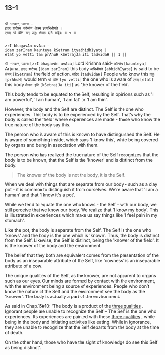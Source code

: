 ## 13-1


```shloka-sa

श्री भगवान् उवाच -
इदम् शरीरम् कौन्तेय क्षेत्रम् इत्यभिधीयते ।
एतत् यो वेत्ति तम् प्राहुः क्षेत्रज्ञ इति तद्विदः ॥ १ ॥

```
```shloka-sa-hk

zrI bhagavAn uvAca -
idam zarIram kaunteya kSetram ityabhidhIyate |
etat yo vetti tam prAhuH kSetrajJa iti tadvidaH || 1 ||

```
`श्री भगवान् उवाच` `[zrI bhagavAn uvAca]` Lord Krishna said- `कौन्तेय` `[kaunteya]` Arjuna, `इदम् शरीरम्` `[idam zarIram]` this body `अभिधीयते` `[abhidhIyate]` is said to be `क्षेत्रम्` `[kSetram]` the field of action.
`तद्विदः` `[tadvidaH]` People who know this `प्राहुः` `[prAhuH]` would term `यो वेत्ति` `[yo vetti]` the one who is aware of `एतत्` `[etat]` this body `क्षेत्रज्ञ इति` `[kSetrajJa iti]` as ‘the knower of the field’.

<a name='field_and_knower_of_field'></a>
This body tends to be equated to the Self, resulting in opinions such as 'I am powerful', 'I am human', 'I am fat' or 'I am thin'. 

However, the body and the Self are distinct. The Self is the one who experiences. This body is to be experienced by the Self. That’s why the body is called the 'field' where experiences are made - those who know the true nature of the body say this.

The person who is aware of this is known to have distinguished the Self. He is aware of something inside, which says 'I know this', while being covered by organs and being in association with them.

The person who has realized the true nature of the Self recognizes that the body is to be known, that the Self is the 'knower' and is distinct from the body.



<a name='applnote_175'></a>
> The knower of the body is not the body, it is the Self.



When we deal with things that are separate from our body - such as a clay pot - it is common to distinguish it from ourselves. We’re aware that 'I am a human' and that 'I know it's a pot'.  

While we tend to equate the one who knows - the Self - with our body, we still perceive that we know our body. We realize that 'I know my body'. This is illustrated in experiences which make us say things like 'I feel pain in my stomach'.

Like the pot, the body is separate from the Self. The Self is the one who 'knows' and the body is the one which is 'known'. Thus, the body is distinct from the Self. Likewise, the Self is distinct, being the 'knower of the field'. It is the knower of the body and the environment.

The belief that they both are equivalent comes from the presentation of the body as an inseparable attribute of the Self, like 'cowness' is an inseparable attribute of a cow. 

The unique qualities of the Self, as the knower, are not apparent to organs such as our eyes. Our minds are formed by contact with the environment, with the environment being a source of experiences. People who don’t know the nature of the Self and the environment see the body as the 'knower'. The body is actually a part of the environment.

As said in Chap.15#10: 'The body is a product of the 
[three qualities](2-45_to_2-46.md#satva_rajas_tamas)
. Ignorant people are unable to recognize the Self – The Self is the one who experiences. Its experiences are painted with these 
[three qualities](2-45_to_2-46.md#satva_rajas_tamas)
, while being in the body and initiating activities like eating. While in ignorance, they are unable to recognize that the Self departs from the body at the time of death. 

On the other hand, those who have the sight of knowledge do see this Self as being distinct'.



